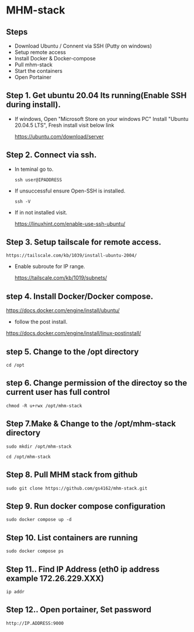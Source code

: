 # MHM-stack 

## Steps

+  Download Ubuntu / Connent via SSH (Putty on windows)
+  Setup remote access 
+  Install Docker & Docker-compose
+ Pull mhm-stack
+ Start the containers
+ Open Portainer

##  Step 1. Get ubuntu 20.04 lts running(Enable SSH during install).


+ If windows, Open "Microsoft Store on your windows PC" Install "Ubuntu 20.04.5 LTS", Fresh install visit below link

  https://ubuntu.com/download/server

## Step 2. Connect via ssh.

+ In teminal go to.
    ```
    ssh user@IPADDRESS
    ``` 
+  If unsuccessful ensure Open-SSH is   installed.
    ```
    ssh -V
    ```
+   If in not installed visit.


    https://linuxhint.com/enable-use-ssh-ubuntu/
    
## Step 3. Setup tailscale for remote access.

    https://tailscale.com/kb/1039/install-ubuntu-2004/

+ Enable subroute for IP range.

    https://tailscale.com/kb/1019/subnets/

## step 4. Install Docker/Docker compose.

https://docs.docker.com/engine/install/ubuntu/

+ follow the post install.

https://docs.docker.com/engine/install/linux-postinstall/
## step 5. Change to the /opt directory 

```
cd /opt
```
## step 6. Change permission of the directoy so the current user has full control
```
chmod -R u+rwx /opt/mhm-stack
```
## Step 7.Make & Change to the /opt/mhm-stack directory 
```
sudo mkdir /opt/mhm-stack
```
```
cd /opt/mhm-stack
```
## Step 8. Pull MHM stack from github 
```
sudo git clone https://github.com/gs4162/mhm-stack.git
```

## Step 9. Run docker compose configuration
```
sudo docker compose up -d
```
## Step 10. List containers are running
```
sudo docker compose ps
```

## Step 11.. Find IP Address (eth0 ip address example 172.26.229.XXX)
```
ip addr
```
## Step 12.. Open portainer, Set password
```
http://IP.ADDRESS:9000
```
